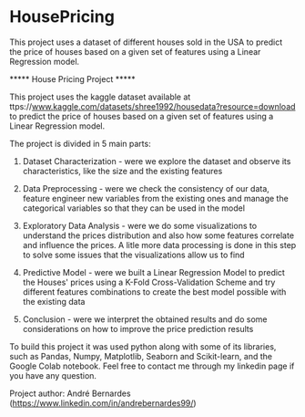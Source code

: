 # HousePricing
This project uses a dataset of different houses sold in the USA to predict the price of houses based on a given set of features using a Linear Regression model.

***** House Pricing Project *****

This project uses the kaggle dataset available at ttps://www.kaggle.com/datasets/shree1992/housedata?resource=download  to predict the price of houses based on a given set of features using a Linear Regression model.


The project is divided in 5 main parts:

1) Dataset Characterization - were we explore the dataset and observe its characteristics, like the size and the existing features

2) Data Preprocessing -	were we check the consistency of our data, feature engineer new variables from the existing ones and manage the categorical variables so that they can be used in the model

3) Exploratory Data Analysis - were we do some visualizations to understand the prices distribution and also how some features correlate and influence the prices. A litle more data processing is done in this step to solve some issues that the visualizations allow us to find

4) Predictive Model - were we built a Linear Regression Model to predict the Houses' prices using a K-Fold Cross-Validation Scheme and try different features combinations to create the best model possible with the existing data

5) Conclusion - were we interpret the obtained results and do some considerations on how to improve the price prediction results


To build this project it was used python along with some of its libraries, such as Pandas, Numpy, Matplotlib, Seaborn and Scikit-learn, and the Google Colab notebook. Feel free to contact me through my linkedin page if you have any question.

Project author: André Bernardes (https://www.linkedin.com/in/andrebernardes99/)
